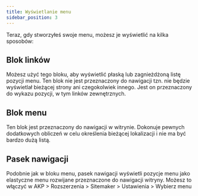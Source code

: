 ```yaml
---
title: Wyświetlanie menu
sidebar_position: 3
---
```


Teraz, gdy stworzyłeś swoje menu, możesz je wyświetlić na kilka sposobów:

## Blok linków
Możesz użyć tego bloku, aby wyświetlić płaską lub zagnieżdżoną listę pozycji menu. Ten blok nie jest przeznaczony do nawigacji tzn. nie będzie wyświetlał bieżącej strony ani czegokolwiek innego. Jest on przeznaczony do wykazu pozycji, w tym linków zewnętrznych.

## Blok menu
Ten blok jest przeznaczony do nawigacji w witrynie. Dokonuje pewnych dodatkowych obliczeń w celu określenia bieżącej lokalizacji i nie ma być bardzo dużą listą.

## Pasek nawigacji
Podobnie jak w bloku menu, pasek nawigacji wyświetli pozycje menu jako elastyczne menu rozwijane przeznaczone do nawigacji witryny. Możesz to włączyć w AKP > Rozszerzenia > Sitemaker > Ustawienia > Wybierz menu

